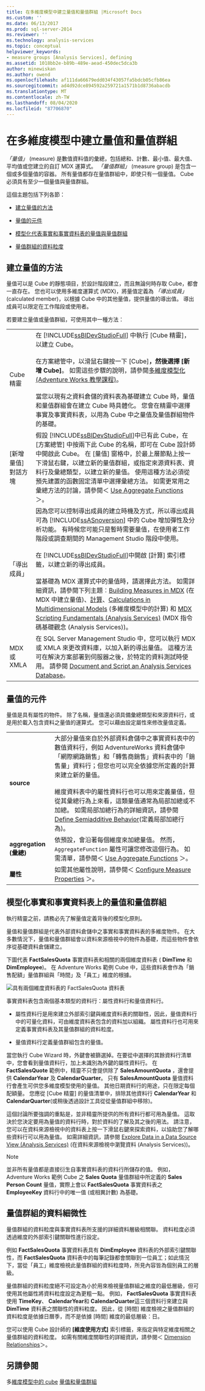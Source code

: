 ```yaml
---
title: 在多維度模型中建立量值和量值群組 |Microsoft Docs
ms.custom: ''
ms.date: 06/13/2017
ms.prod: sql-server-2014
ms.reviewer: ''
ms.technology: analysis-services
ms.topic: conceptual
helpviewer_keywords:
- measure groups [Analysis Services], defining
ms.assetid: 1018bb2e-b89b-489e-aead-450dec5dca3b
author: minewiskan
ms.author: owend
ms.openlocfilehash: af111da66679edd034f43057fa5bdcb05cfb86ea
ms.sourcegitcommit: ad4d92dce894592a259721a1571b1d8736abacdb
ms.translationtype: MT
ms.contentlocale: zh-TW
ms.lasthandoff: 08/04/2020
ms.locfileid: "87706870"
---
```

# <a name="create-measures-and-measure-groups-in-multidimensional-models"></a>在多維度模型中建立量值和量值群組
  *「量值」* (measure) 是數值資料值的彙總，包括總和、計數、最小值、最大值、平均值或您建立的自訂 MDX 運算式。 *「量值群組」* (measure group) 是包含一個或多個量值的容器。 所有量值都存在量值群組中，即使只有一個量值。 Cube 必須具有至少一個量值與量值群組。

 這個主題包括下列各節：

-   [建立量值的方法](#bkmk_create)

-   [量值的元件](#bkmk_comps)

-   [模型化代表事實和事實資料表的量值與量值群組](#bkmk_modeling)

-   [量值群組的資料粒度](#bkmk_grain)

##  <a name="approaches-for-creating-measures"></a><a name="bkmk_create"></a>建立量值的方法
 量值可以是 Cube 的靜態項目，於設計階段建立，而且無論何時存取 Cube，都會一直存在。 您也可以使用多維度運算式 (MDX)，將量值定義為 *「導出成員」* (calculated member)，以根據 Cube 中的其他量值，提供量值的導出值。 導出成員可以限定在工作階段或使用者。

 若要建立量值或量值群組，可使用其中一種方法：

|||
|-|-|
|Cube 精靈|在 [!INCLUDE[ssBIDevStudioFull](../../includes/ssbidevstudiofull-md.md)] 中執行 [Cube 精靈]，以建立 Cube。<br /><br /> 在方案總管中，以滑鼠右鍵按一下 [Cube]****，然後選擇 [新增 Cube]****。 如需這些步驟的說明，請參閱[多維度模型化 &#40;Adventure Works 教學課程&#41;](../multidimensional-modeling-adventure-works-tutorial.md)。<br /><br /> 當您以現有之資料倉儲的資料表為基礎建立 Cube 時，量值和量值群組會在建立 Cube 時具體化。 您會在精靈中選擇事實及事實資料表，以用為 Cube 中之量值及量值群組物件的基礎。|
|[新增量值] 對話方塊|假設 [!INCLUDE[ssBIDevStudioFull](../../includes/ssbidevstudiofull-md.md)]中已有此 Cube，在 [方案總管] 中按兩下此 Cube 的名稱，即可在 Cube 設計師中開啟此 Cube。 在 [量值] 窗格中，於最上層節點上按一下滑鼠右鍵，以建立新的量值群組，或指定來源資料表、資料行及彙總類型，以建立新的量值。 使用這種方法必須從預先建置的函數固定清單中選擇彙總方法。 如需更常用之彙總方法的討論，請參閱＜ [Use Aggregate Functions](use-aggregate-functions.md) ＞。|
|「導出成員」|因為您可以控制導出成員的建立時機及方式，所以導出成員可為 [!INCLUDE[ssASnoversion](../../includes/ssasnoversion-md.md)] 中的 Cube 增加彈性及分析功能。 有時候您可能只是暫時需要量值，在使用者工作階段或調查期間的 Management Studio 階段中使用。<br /><br /> 在 [!INCLUDE[ssBIDevStudioFull](../../includes/ssbidevstudiofull-md.md)]中開啟 [計算] 索引標籤，以建立新的導出成員。<br /><br /> 當基礎為 MDX 運算式中的量值時，請選擇此方法。 如需詳細資訊，請參閱下列主題︰[Building Measures in MDX](mdx/mdx-building-measures.md) (在 MDX 中建立量值)、[計算](../multidimensional-models-olap-logical-cube-objects/calculations.md)、[Calculations in Multidimensional Models](calculations-in-multidimensional-models.md) (多維度模型中的計算) 和 [MDX Scripting Fundamentals &#40;Analysis Services&#41;](mdx/mdx-scripting-fundamentals-analysis-services.md) (MDX 指令碼基礎觀念 (Analysis Services))。|
|MDX 或 XMLA|在 SQL Server Management Studio 中，您可以執行 MDX 或 XMLA 來更改資料庫，以加入新的導出量值。 這種方法可在解決方案部署到伺服器之後，於特定的資料測試時使用。 請參閱 [Document and Script an Analysis Services Database](document-and-script-an-analysis-services-database.md)。|

##  <a name="components-of-a-measure"></a><a name="bkmk_comps"></a>量值的元件
 量值是具有屬性的物件。 除了名稱，量值還必須具備彙總類型和來源資料行，或是用於載入包含資料之量值的運算式。 您可以藉由設定屬性來修改量值定義。

|||
|-|-|
|**source**|大部分量值來自於外部資料倉儲中之事實資料表中的數值資料行，例如 AdventureWorks 資料倉儲中「網際網路銷售」和「轉售商銷售」資料表中的「銷售量」資料行；但您也可以完全依據您所定義的計算來建立新的量值。<br /><br /> 維度資料表中的屬性資料行也可以用來定義量值，但從其彙總行為上來看，這類量值通常為局部加總或不加總。 如需局部加總行為的詳細資訊，請參閱 [Define Semiadditive Behavior](define-semiadditive-behavior.md)(定義局部加總行為)。|
|**aggregation (彙總)** |依預設，會沿著每個維度來加總量值。 然而，`AggregateFunction` 屬性可讓您修改這個行為。 如需清單，請參閱＜ [Use Aggregate Functions](use-aggregate-functions.md) ＞。|
|**屬性**|如需其他屬性說明，請參閱＜ [Configure Measure Properties](configure-measure-properties.md) ＞。|

##  <a name="modeling-measures-and-measure-groups-on-facts-and-fact-tables"></a><a name="bkmk_modeling"></a>模型化事實和事實資料表上的量值和量值群組
 執行精靈之前，請務必先了解量值定義背後的模型化原則。

 量值和量值群組是代表外部資料倉儲中之事實和事實資料表的多維度物件。 在大多數情況下，量值和量值群組會以資料來源檢視中的物件為基礎，而這些物件會依序從基礎資料倉儲建立。

 下圖代表 **FactSalesQuota** 事實資料表和相關的兩個維度資料表 ( **DimTime** 和 **DimEmployee**)。 在 Adventure Works 範例 Cube 中，這些資料表會作為「銷售配額」量值群組與「時間」及「員工」維度的根據。

 ![具有兩個維度資料表的 FactSalesQuota 資料表](../media/factsalesquota.gif "具有兩個維度資料表的 FactSalesQuota 資料表")

 事實資料表包含兩個基本類型的資料行：屬性資料行和量值資料行。

-   屬性資料行是用來建立外部索引鍵與維度資料表的關聯性，因此，量值資料行中的可量化資料，可由維度資料表包含的資料加以組織。 屬性資料行也可用來定義事實資料表及其量值群組的資料粒度。

-   量值資料行定義量值群組包含的量值。

 當您執行 Cube Wizard 時，外鍵會被篩選掉。在要從中選擇的其餘資料行清單中，您會看到量值資料行，加上未識別為外鍵的屬性資料行。 在 **FactSalesQuote** 範例中，精靈不只會提供除了 **SalesAmountQuota** ，還會提供 **CalendarYear** 及 **CalendarQuarter**。 只有 **SalesAmountQuota** 量值資料行會產生可供您多維度模型使用的量值。 其他日期資料行的用途，只在限定每個配額量。 您應從 [Cube 精靈] 的量值清單中，排除其他資料行 **CalendarYear** 和 **CalendarQuarter**(或稍後透過設計工具從從量值群組中移除)。

 這個討論所要強調的重點是，並非精靈所提供的所有資料行都可用為量值。 這取決於您決定要用為量值的資料行時，對於資料的了解及其之後的用法。 請注意，您可以在資料來源檢視中的資料表上按一下滑鼠右鍵來探索資料，以協助您了解哪些資料行可以用為量值。 如需詳細資訊，請參閱 [Explore Data in a Data Source View &#40;Analysis Services&#41;](explore-data-in-a-data-source-view-analysis-services.md) (在資料來源檢視中瀏覽資料 (Analysis Services))。

> [!NOTE]
>  並非所有量值都是直接衍生自事實資料表的資料行所儲存的值。 例如，Adventure Works 範例 Cube 之 **Sales Quota** 量值群組中所定義的 **Sales Person Count** 量值，實際上會以 **FactSalesQuota** 事實資料表之 **EmployeeKey** 資料行中的唯一值 (或相異計數) 為基礎。

##  <a name="granularity-of-a-measure-group"></a><a name="bkmk_grain"></a>量值群組的資料細微性
 量值群組的資料粒度與事實資料表所支援的詳細資料層級相關聯。 資料粒度必須透過維度的外部索引鍵關聯性進行設定。

 例如 **FactSalesQuota** 事實資料表具有 **DimEmployee** 資料表的外部索引鍵關聯性，而 **FactSalesQuota** 資料表中的每筆記錄都會關聯到一位員工；如此情況下，當從「員工」維度檢視此量值群組的資料粒度時，所見內容皆為個別員工的層級。

 量值群組的資料粒度絕不可設定為小於用來檢視量值群組之維度的最低層級，但可使用其他屬性將資料粒度設定為更粗一點。 例如， **FactSalesQuota** 事實資料表使用 **TimeKey**、 **CalendarYear**和 **CalendarQuarter**這三個資料行來建立與 **DimTime** 資料表之關聯性的資料粒度。 因此，從 [時間] 維度檢視之量值群組的資料粒度是依據日曆季，而不是依據 [時間] 維度的最低層級：日。

 您可以使用 Cube 設計師的 **[維度使用方式]** 索引標籤，來指定與特定維度相關之量值群組的資料粒度。 如需有關維度關聯性的詳細資訊，請參閱＜ [Dimension Relationships](../multidimensional-models-olap-logical-cube-objects/dimension-relationships.md)＞。

## <a name="see-also"></a>另請參閱
 多[維度模型中的 cube](cubes-in-multidimensional-models.md) [量值和量值群組](measures-and-measure-groups.md)


